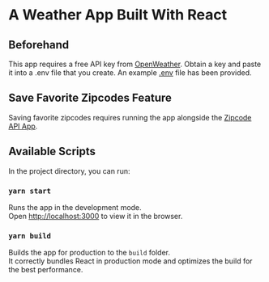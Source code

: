 # A Weather App Built With React

## Beforehand

This app requires a free API key from [OpenWeather](https://openweathermap.org/api). Obtain a key and paste it into a .env file that you create. An example [.env](./.env.example) file has been provided.

## Save Favorite Zipcodes Feature

Saving favorite zipcodes requires running the app alongside the [Zipcode API App](https://github.com/OwenKoehler/zipcode-api).

## Available Scripts

In the project directory, you can run:

### `yarn start`

Runs the app in the development mode.<br />
Open [http://localhost:3000](http://localhost:3000) to view it in the browser.

### `yarn build`

Builds the app for production to the `build` folder.<br />
It correctly bundles React in production mode and optimizes the build for the best performance.
